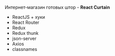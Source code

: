 Интернет-магазин готовых штор - **React Curtain**

- ReactJS + хуки
- React Router
- Redux
- Redux thunk
- json-server
- Axios
- classnames
